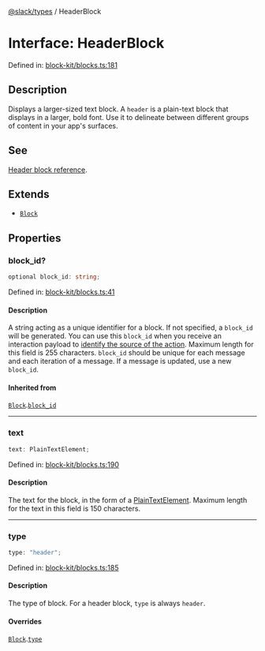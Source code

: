 [@slack/types](../index.md) / HeaderBlock

# Interface: HeaderBlock

Defined in: [block-kit/blocks.ts:181](https://github.com/slackapi/node-slack-sdk/blob/main/packages/types/src/block-kit/blocks.ts#L181)

## Description

Displays a larger-sized text block. A `header` is a plain-text block that displays in a larger, bold
font. Use it to delineate between different groups of content in your app's surfaces.

## See

[Header block reference](https://docs.slack.dev/reference/block-kit/blocks/header-block).

## Extends

- [`Block`](Block.md)

## Properties

### block\_id?

```ts
optional block_id: string;
```

Defined in: [block-kit/blocks.ts:41](https://github.com/slackapi/node-slack-sdk/blob/main/packages/types/src/block-kit/blocks.ts#L41)

#### Description

A string acting as a unique identifier for a block. If not specified, a `block_id` will be generated.
You can use this `block_id` when you receive an interaction payload to
[identify the source of the action](https://docs.slack.dev/interactivity/handling-user-interaction#payloads).
Maximum length for this field is 255 characters. `block_id` should be unique for each message and each iteration of
a message. If a message is updated, use a new `block_id`.

#### Inherited from

[`Block`](Block.md).[`block_id`](Block.md#block_id)

***

### text

```ts
text: PlainTextElement;
```

Defined in: [block-kit/blocks.ts:190](https://github.com/slackapi/node-slack-sdk/blob/main/packages/types/src/block-kit/blocks.ts#L190)

#### Description

The text for the block, in the form of a [PlainTextElement](PlainTextElement.md).
Maximum length for the text in this field is 150 characters.

***

### type

```ts
type: "header";
```

Defined in: [block-kit/blocks.ts:185](https://github.com/slackapi/node-slack-sdk/blob/main/packages/types/src/block-kit/blocks.ts#L185)

#### Description

The type of block. For a header block, `type` is always `header`.

#### Overrides

[`Block`](Block.md).[`type`](Block.md#type)
